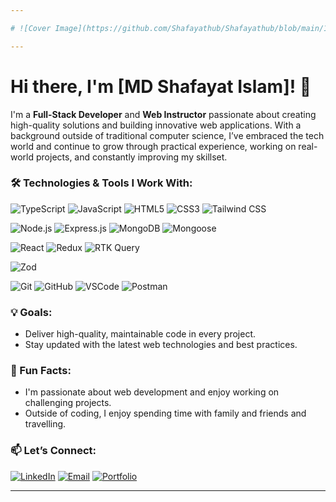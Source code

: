 ```yaml
---

# ![Cover Image](https://github.com/Shafayathub/Shafayathub/blob/main/1639825320614.jpg?raw=true)

---
```


# Hi there, I'm [MD Shafayat Islam]! 👋

I'm a **Full-Stack Developer** and **Web Instructor** passionate about creating high-quality solutions and building innovative web applications. With a background outside of traditional computer science, I’ve embraced the tech world and continue to grow through practical experience, working on real-world projects, and constantly improving my skillset.

### 🛠️ Technologies & Tools I Work With:

![TypeScript](https://img.shields.io/badge/-TypeScript-3178C6?logo=typescript&logoColor=white&style=for-the-badge)
![JavaScript](https://img.shields.io/badge/-JavaScript-F7DF1E?logo=javascript&logoColor=black&style=for-the-badge)
![HTML5](https://img.shields.io/badge/-HTML5-E34F26?logo=html5&logoColor=white&style=for-the-badge)
![CSS3](https://img.shields.io/badge/-CSS3-1572B6?logo=css3&logoColor=white&style=for-the-badge)
![Tailwind CSS](https://img.shields.io/badge/-Tailwind_CSS-06B6D4?logo=tailwind-css&logoColor=white&style=for-the-badge)

![Node.js](https://img.shields.io/badge/-Node.js-339933?logo=node.js&logoColor=white&style=for-the-badge)
![Express.js](https://img.shields.io/badge/-Express.js-000000?logo=express&logoColor=white&style=for-the-badge)
![MongoDB](https://img.shields.io/badge/-MongoDB-47A248?logo=mongodb&logoColor=white&style=for-the-badge)
![Mongoose](https://img.shields.io/badge/-Mongoose-AA2929?logoColor=white&style=for-the-badge)

![React](https://img.shields.io/badge/-React-61DAFB?logo=react&logoColor=black&style=for-the-badge)
![Redux](https://img.shields.io/badge/-Redux-764ABC?logo=redux&logoColor=white&style=for-the-badge)
![RTK Query](https://img.shields.io/badge/-RTK_Query-764ABC?logo=redux&logoColor=white&style=for-the-badge)

![Zod](https://img.shields.io/badge/-Zod-001F3F?style=for-the-badge)

![Git](https://img.shields.io/badge/-Git-F05032?logo=git&logoColor=white&style=for-the-badge)
![GitHub](https://img.shields.io/badge/-GitHub-181717?logo=github&logoColor=white&style=for-the-badge)
![VSCode](https://img.shields.io/badge/-VSCode-007ACC?logo=visual-studio-code&logoColor=white&style=for-the-badge)
![Postman](https://img.shields.io/badge/-Postman-FF6C37?logo=postman&logoColor=white&style=for-the-badge)


### 💡 Goals:

- Deliver high-quality, maintainable code in every project.
- Stay updated with the latest web technologies and best practices.

### 🌱 Fun Facts:
- I'm passionate about web development and enjoy working on challenging projects.
- Outside of coding, I enjoy spending time with family and friends and travelling.

### 📫 Let’s Connect:

[![LinkedIn](https://img.shields.io/badge/-LinkedIn-0077B5?logo=linkedin&logoColor=white&style=for-the-badge)](https://www.linkedin.com/in/md-shafayat-islam-97000110b/)
[![Email](https://img.shields.io/badge/Email-0078D4?logo=microsoft-outlook&logoColor=white&style=for-the-badge)](mailto:shafayat.ph@gmail.com)
[![Portfolio](https://img.shields.io/badge/Portfolio-000000?logo=react&logoColor=white&style=for-the-badge)](https://developer-shafayat.vercel.app/)

---
